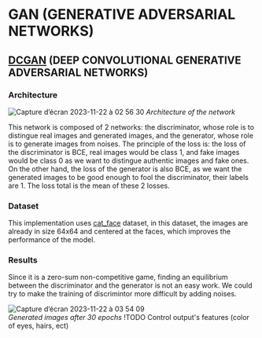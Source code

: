 # GAN (GENERATIVE ADVERSARIAL NETWORKS)
## [DCGAN](https://arxiv.org/pdf/1511.06434.pdf) (DEEP CONVOLUTIONAL GENERATIVE ADVERSARIAL NETWORKS)
### Architecture
![Capture d’écran 2023-11-22 à 02 56 30](https://github.com/nhs2828/GANs/assets/78078713/93e94a38-7512-4cea-81c2-bc12ea7187cc)
*Architecture of the network*

This network is composed of 2 networks: the discriminator, whose role is to distingue real images and generated images, and the generator, whose role is to generate images from noises.
The principle of the loss is: the loss of the discriminator is BCE, real images would be class 1, and fake images would be class 0 as we want to distingue authentic images and fake ones. On the other hand, the loss of the generator is also BCE, as we want the generated images to be good enough to fool the discriminator, their labels are 1. The loss total is the mean of these 2 losses.
### Dataset
This implementation uses [cat_face](https://www.kaggle.com/datasets/spandan2/cats-faces-64x64-for-generative-models/code) dataset, in this dataset, the images are already in size 64x64 and centered at the faces, which improves the performance of the model.
### Results
Since it is a zero-sum non-competitive game, finding an equilibrium between the discriminator and the generator is not an easy work. We could try to make the training of discrimintor more difficult by adding noises.

![Capture d’écran 2023-11-22 à 03 54 09](https://github.com/nhs2828/GANs/assets/78078713/f944750d-0899-4bb3-9f96-0e955f641b19)</br>
*Generated images after 30 epochs*
!TODO Control output's features (color of eyes, hairs, ect)
